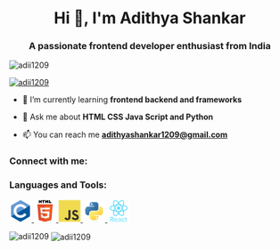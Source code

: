<h1 align="center">Hi 👋, I'm Adithya Shankar</h1>
<h3 align="center">A passionate frontend developer enthusiast from India</h3>

<p align="left"> <img src="https://komarev.com/ghpvc/?username=adii1209&label=Profile%20views&color=0e75b6&style=flat" alt="adii1209" /> </p>

<p align="left"> <a href="https://github.com/ryo-ma/github-profile-trophy"><img src="https://github-profile-trophy.vercel.app/?username=adii1209" alt="adii1209" /></a> </p>

- 🌱 I’m currently learning **frontend backend and frameworks**

- 💬 Ask me about **HTML CSS Java Script and Python**

- 📫 You can reach me **adithyashankar1209@gmail.com**

<h3 align="left">Connect with me:</h3>
<p align="left">
</p>

<h3 align="left">Languages and Tools:</h3>
<p align="left"> <a href="https://www.cprogramming.com/" target="_blank" rel="noreferrer"> <img src="https://raw.githubusercontent.com/devicons/devicon/master/icons/c/c-original.svg" alt="c" width="40" height="40"/> </a> <a href="https://www.w3.org/html/" target="_blank" rel="noreferrer"> <img src="https://raw.githubusercontent.com/devicons/devicon/master/icons/html5/html5-original-wordmark.svg" alt="html5" width="40" height="40"/> </a> <a href="https://developer.mozilla.org/en-US/docs/Web/JavaScript" target="_blank" rel="noreferrer"> <img src="https://raw.githubusercontent.com/devicons/devicon/master/icons/javascript/javascript-original.svg" alt="javascript" width="40" height="40"/> </a> <a href="https://www.python.org" target="_blank" rel="noreferrer"> <img src="https://raw.githubusercontent.com/devicons/devicon/master/icons/python/python-original.svg" alt="python" width="40" height="40"/> </a> <a href="https://reactjs.org/" target="_blank" rel="noreferrer"> <img src="https://raw.githubusercontent.com/devicons/devicon/master/icons/react/react-original-wordmark.svg" alt="react" width="40" height="40"/> </a> </p>

<p><img align="left" src="https://github-readme-stats.vercel.app/api/top-langs?username=adii1209&show_icons=true&locale=en&layout=compact" alt="adii1209" /></p>

<p>&nbsp;<img align="center" src="https://github-readme-stats.vercel.app/api?username=adii1209&show_icons=true&locale=en" alt="adii1209" /></p>
